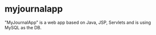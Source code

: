 # myjournalapp
"MyJournalApp" is a web app based on Java, JSP, Servlets and is using MySQL as the DB. 
